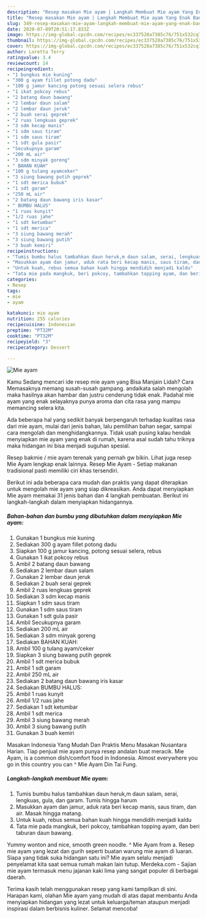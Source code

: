 ```yaml
---
description: "Resep masakan Mie ayam | Langkah Membuat Mie ayam Yang Enak Banget"
title: "Resep masakan Mie ayam | Langkah Membuat Mie ayam Yang Enak Banget"
slug: 349-resep-masakan-mie-ayam-langkah-membuat-mie-ayam-yang-enak-banget
date: 2020-07-09T20:51:17.833Z
image: https://img-global.cpcdn.com/recipes/ec337528a7385c76/751x532cq70/mie-ayam-foto-resep-utama.jpg
thumbnail: https://img-global.cpcdn.com/recipes/ec337528a7385c76/751x532cq70/mie-ayam-foto-resep-utama.jpg
cover: https://img-global.cpcdn.com/recipes/ec337528a7385c76/751x532cq70/mie-ayam-foto-resep-utama.jpg
author: Loretta Terry
ratingvalue: 3.4
reviewcount: 14
recipeingredient:
- "1 bungkus mie kuning"
- "300 g ayam fillet potong dadu"
- "100 g jamur kancing potong sesuai selera rebus"
- "1 ikat pokcoy rebus"
- "2 batang daun bawang"
- "2 lembar daun salam"
- "2 lembar daun jeruk"
- "2 buah serai geprek"
- "2 ruas lengkuas geprek"
- "3 sdm kecap manis"
- "1 sdm saus tiram"
- "1 sdm saus tiram"
- "1 sdt gula pasir"
- "Secukupnya garam"
- "200 mL air"
- "3 sdm minyak goreng"
- " BAHAN KUAH"
- "100 g tulang ayamceker"
- "3 siung bawang putih geprek"
- "1 sdt merica bubuk"
- "1 sdt garam"
- "250 mL air"
- "2 batang daun bawang iris kasar"
- " BUMBU HALUS"
- "1 ruas kunyit"
- "1/2 ruas jahe"
- "1 sdt ketumbar"
- "1 sdt merica"
- "3 siung bawang merah"
- "3 siung bawang putih"
- "3 buah kemiri"
recipeinstructions:
- "Tumis bumbu halus tambahkan daun heruk,m daun salam, serai, lengkuas, gula, dan garam. Tumis hingga harum"
- "Masukkan ayam dan jamur, aduk rata beri kecap manis, saus tiram, dan air. Masak hingga matang."
- "Untuk kuah, rebus semua bahan kuah hingga mendidih menjadi kaldu"
- "Tata mie pada mangkuk, beri pokcoy, tambahkan topping ayam, dan beri taburan daun bawang."
categories:
- Resep
tags:
- mie
- ayam

katakunci: mie ayam 
nutrition: 255 calories
recipecuisine: Indonesian
preptime: "PT32M"
cooktime: "PT32M"
recipeyield: "3"
recipecategory: Dessert

---
```



![Mie ayam](https://img-global.cpcdn.com/recipes/ec337528a7385c76/751x532cq70/mie-ayam-foto-resep-utama.jpg)

Kamu Sedang mencari ide resep mie ayam yang Bisa Manjain Lidah? Cara Memasaknya memang susah-susah gampang. andaikata salah mengolah maka hasilnya akan hambar dan justru cenderung tidak enak. Padahal mie ayam yang enak selayaknya punya aroma dan cita rasa yang mampu memancing selera kita.

Ada beberapa hal yang sedikit banyak berpengaruh terhadap kualitas rasa dari mie ayam, mulai dari jenis bahan, lalu pemilihan bahan segar, sampai cara mengolah dan menghidangkannya. Tidak usah pusing kalau hendak menyiapkan mie ayam yang enak di rumah, karena asal sudah tahu triknya maka hidangan ini bisa menjadi suguhan spesial.

Resep bakmie / mie ayam terenak yang pernah gw bikin. Lihat juga resep Mie Ayam lengkap enak lainnya. Resep Mie Ayam - Setiap makanan tradisional pasti memiliki ciri khas tersendiri.


Berikut ini ada beberapa cara mudah dan praktis yang dapat diterapkan untuk mengolah mie ayam yang siap dikreasikan. Anda dapat menyiapkan Mie ayam memakai 31 jenis bahan dan 4 langkah pembuatan. Berikut ini langkah-langkah dalam menyiapkan hidangannya.

<!--inarticleads1-->

##### Bahan-bahan dan bumbu yang dibutuhkan dalam menyiapkan Mie ayam:

1. Gunakan 1 bungkus mie kuning
1. Sediakan 300 g ayam fillet potong dadu
1. Siapkan 100 g jamur kancing, potong sesuai selera, rebus
1. Gunakan 1 ikat pokcoy rebus
1. Ambil 2 batang daun bawang
1. Sediakan 2 lembar daun salam
1. Gunakan 2 lembar daun jeruk
1. Sediakan 2 buah serai geprek
1. Ambil 2 ruas lengkuas geprek
1. Sediakan 3 sdm kecap manis
1. Siapkan 1 sdm saus tiram
1. Gunakan 1 sdm saus tiram
1. Gunakan 1 sdt gula pasir
1. Ambil Secukupnya garam
1. Sediakan 200 mL air
1. Sediakan 3 sdm minyak goreng
1. Sediakan  BAHAN KUAH:
1. Ambil 100 g tulang ayam/ceker
1. Siapkan 3 siung bawang putih geprek
1. Ambil 1 sdt merica bubuk
1. Ambil 1 sdt garam
1. Ambil 250 mL air
1. Sediakan 2 batang daun bawang iris kasar
1. Sediakan  BUMBU HALUS:
1. Ambil 1 ruas kunyit
1. Ambil 1/2 ruas jahe
1. Sediakan 1 sdt ketumbar
1. Ambil 1 sdt merica
1. Ambil 3 siung bawang merah
1. Ambil 3 siung bawang putih
1. Gunakan 3 buah kemiri


Masakan Indonesia Yang Mudah Dan Praktis Menu Masakan Nusantara Harian. Tiap penjual mie ayam punya resep andalan buat meracik. Mie Ayam, is a common dish/comfort food in Indonesia. Almost everywhere you go in this country you can ^ Mie Ayam Din Tai Fung. 

<!--inarticleads2-->

##### Langkah-langkah membuat Mie ayam:

1. Tumis bumbu halus tambahkan daun heruk,m daun salam, serai, lengkuas, gula, dan garam. Tumis hingga harum
1. Masukkan ayam dan jamur, aduk rata beri kecap manis, saus tiram, dan air. Masak hingga matang.
1. Untuk kuah, rebus semua bahan kuah hingga mendidih menjadi kaldu
1. Tata mie pada mangkuk, beri pokcoy, tambahkan topping ayam, dan beri taburan daun bawang.


Yummy wonton and nice, smooth green noodle. ^ Mie Ayam from a. Resep mie ayam yang lezat dan gurih seperti buatan warung mie ayam di luaran. Siapa yang tidak suka hidangan satu ini? Mie ayam selalu menjadi penyelamat kita saat semua rumah makan lain tutup. Merdeka.com - Sajian mie ayam termasuk menu jajanan kaki lima yang sangat populer di berbagai daerah. 

Terima kasih telah menggunakan resep yang kami tampilkan di sini. Harapan kami, olahan Mie ayam yang mudah di atas dapat membantu Anda menyiapkan hidangan yang lezat untuk keluarga/teman ataupun menjadi inspirasi dalam berbisnis kuliner. Selamat mencoba!
